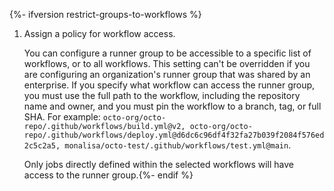 {%- ifversion restrict-groups-to-workflows %}
1. Assign a policy for workflow access.

   You can configure a runner group to be accessible to a specific list of workflows, or to all workflows. This setting can't be overridden if you are configuring an organization's runner group that was shared by an enterprise. If you specify what workflow can access the runner group, you must use the full path to the workflow, including the repository name and owner, and you must pin the workflow to a branch, tag, or full SHA. For example: `octo-org/octo-repo/.github/workflows/build.yml@v2, octo-org/octo-repo/.github/workflows/deploy.yml@d6dc6c96df4f32fa27b039f2084f576ed2c5c2a5, monalisa/octo-test/.github/workflows/test.yml@main`.

   Only jobs directly defined within the selected workflows will have access to the runner group.{%- endif %}
